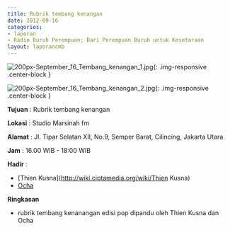 ```yaml
---
title: Rubrik tembang kenangan
date: 2012-09-16
categories:
- laporan
- Radio Buruh Perempuan; Dari Perempuan Buruh untuk Kesetaraan
layout: laporancmb
---
```



![200px-September_16_Tembang_kenangan_1.jpg](/uploads/200px-September_16_Tembang_kenangan_1.jpg){: .img-responsive .center-block }

![200px-September_16_Tembang_kenangan_2.jpg](/uploads/200px-September_16_Tembang_kenangan_2.jpg){: .img-responsive .center-block }


**Tujuan** : Rubrik tembang kenangan

**Lokasi** : Studio Marsinah fm 

**Alamat** : Jl. Tipar Selatan XII, No.9, Semper Barat, Cilincing, Jakarta Utara 

**Jam** : 16.00 WIB - 18:00 WIB 

**Hadir** :
* [Thien Kusna](http://wiki.ciptamedia.org/wiki/Thien Kusna)
* [Ocha](http://wiki.ciptamedia.org/wiki/Ocha)

**Ringkasan**  
* rubrik tembang kenanangan edisi pop dipandu oleh Thien Kusna dan Ocha
